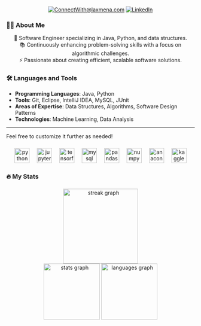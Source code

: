 

###    
 
<div align="center"> 
  <a href="mailto:jaswinmohan@gmail.com" onclick="window.open(this.href,'_blank');return false;"><img src="https://img.shields.io/badge/Gmail-D14836?style=for-the-badge&amp;logo=gmail&amp;logoColor=white" alt="ConnectWith@laxmena.com"></a>
  <a href="https://www.linkedin.com/in/jaswin-m-1ab9a8237" onclick="window.open(this.href,'_blank');return false;" rel="nofollow"><img src="https://img.shields.io/badge/LinkedIn-0077B5?style=for-the-badge&amp;logo=linkedin&amp;logoColor=white" alt="LinkedIn"></a>
</div>





### 👩‍💻 About Me

<p align="center">🔭 Software Engineer specializing in Java, Python, and data structures.<br>📚 Continuously enhancing problem-solving skills with a focus on algorithmic challenges.<br>⚡ Passionate about creating efficient, scalable software solutions.</p>

###

### 🛠 Languages and Tools

- **Programming Languages**: Java, Python
- **Tools**: Git, Eclipse, IntelliJ IDEA, MySQL, JUnit
- **Areas of Expertise**: Data Structures, Algorithms, Software Design Patterns
- **Technologies**: Machine Learning, Data Analysis

---

Feel free to customize it further as needed!

#####

<div align="center">
  
  <img src="https://cdn.jsdelivr.net/gh/devicons/devicon/icons/python/python-original.svg" height="40" alt="python logo" />
  <img width="12" />
  <img src="https://cdn.jsdelivr.net/gh/devicons/devicon/icons/jupyter/jupyter-original.svg" height="40" alt="jupyter logo"  />
  <img width="12" />
  <img src="https://cdn.jsdelivr.net/gh/devicons/devicon/icons/tensorflow/tensorflow-original.svg" height="40" alt="tensorflow logo"  />
  <img width="12" />
  <img src="https://cdn.jsdelivr.net/gh/devicons/devicon/icons/mysql/mysql-original.svg" height="40" alt="mysql logo"  />
  <img width="12" />
  <img src="https://cdn.jsdelivr.net/gh/devicons/devicon/icons/pandas/pandas-original.svg" height="40" alt="pandas logo"  />
  <img width="12" />
  <img src="https://cdn.jsdelivr.net/gh/devicons/devicon/icons/numpy/numpy-original.svg" height="40" alt="numpy logo"  />
  <img width="12" />
  <img src="https://cdn.jsdelivr.net/gh/devicons/devicon/icons/anaconda/anaconda-original.svg" height="40" alt="anaconda logo"  />
  <img width="12" />
  <img src="https://cdn.jsdelivr.net/gh/devicons/devicon/icons/kaggle/kaggle-original.svg" height="40" alt="kaggle logo"  />
</div>

###

<h3 align="left">🔥   My Stats</h3>

###

<div align="center">
  <img src="https://streak-stats.demolab.com?user=jaswinmohan&locale=en&mode=daily&theme=synthwave&hide_border=false&border_radius=25&order=3" height="200" alt="streak graph"  />
</div>

<div align="center" style="border-radius: 500px;">
  <img src="https://github-readme-stats.vercel.app/api?username=jaswinmohan&hide_title=false&hide_rank=false&show_icons=false&include_all_commits=true&count_private=true&disable_animations=false&theme=merko&locale=en&hide_border=false&order=1" height="150" alt="stats graph"  />
  <img src="https://github-readme-stats.vercel.app/api/top-langs?username=jaswinmohan&locale=en&hide_title=false&layout=compact&card_width=320&theme=dark&hide_border=false&order=2" height="150" alt="languages graph"  />
</div>

###
